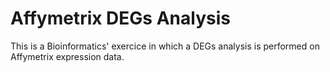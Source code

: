 # Affymetrix DEGs Analysis

This is a Bioinformatics' exercice in which a DEGs analysis is performed on Affymetrix expression data.
